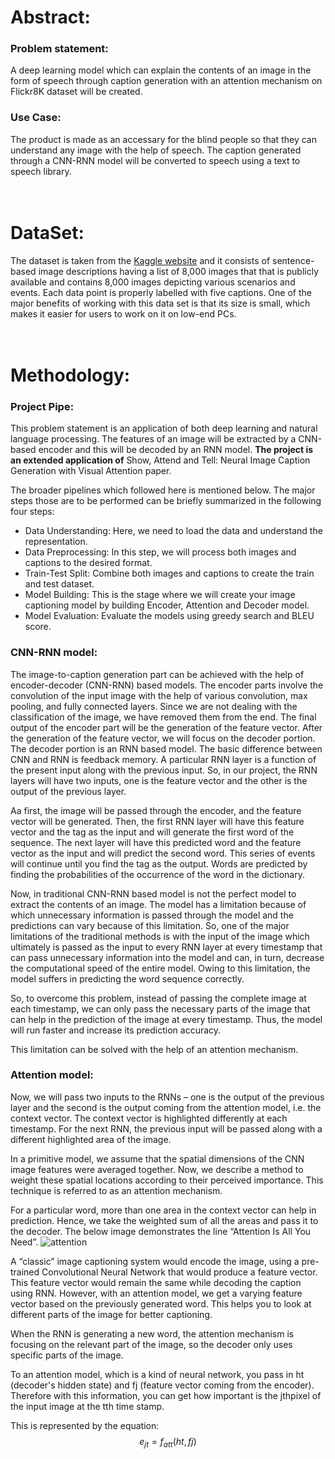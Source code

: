 # Abstract:
### Problem statement: 
A deep learning model which can explain the contents of an image in the form of speech through caption generation with an attention mechanism on Flickr8K dataset will be created. 

### Use Case: 
The product is made as an accessary for the blind people so that they can understand any image with the help of speech. The caption generated through a CNN-RNN model will be converted to speech using a text to speech library.<br><br><br>
 

# DataSet:  
The dataset is taken from the [Kaggle website](https://www.kaggle.com/datasets/adityajn105/flickr8k) and it consists of sentence-based image descriptions having a list of 8,000 images that that is publicly available and contains 8,000 images depicting various scenarios and events. Each data point is properly labelled with five captions. One of the major benefits of working with this data set is that its size is small, which makes it easier for users to work on it on low-end PCs. <br><br><br>
 

# Methodology:
### Project Pipe:
This problem statement is an application of both deep learning and natural language processing. The features of an image will be extracted by a CNN-based encoder and this will be decoded by an RNN model. <b>The project is an extended application of</b> Show, Attend and Tell: Neural Image Caption Generation with Visual Attention paper.

The broader pipelines which followed here is mentioned below. The major steps those are to be performed can be briefly summarized in the following four steps:
*	Data Understanding: Here, we need to load the data and understand the representation.
*	Data Preprocessing: In this step, we will process both images and captions to the desired format.
*	Train-Test Split: Combine both images and captions to create the train and test dataset.
*	Model Building: This is the stage where we will create your image captioning model by building Encoder, Attention and Decoder model.
*	Model Evaluation: Evaluate the models using greedy search and BLEU score.

### CNN-RNN model:
The image-to-caption generation part can be achieved with the help of encoder-decoder (CNN-RNN) based models. The encoder parts involve the convolution of the input image with the help of various convolution, max pooling, and fully connected layers. Since we are not dealing with the classification of the image, we have removed them from the end. The final output of the encoder part will be the generation of the feature vector.
After the generation of the feature vector, we will focus on the decoder portion. The decoder portion is an RNN based model. The basic difference between CNN and RNN is feedback memory. A particular RNN layer is a function of the present input along with the previous input. So, in our project, the RNN layers will have two inputs, one is the feature vector and the other is the output of the previous layer.
 
Aa first, the image will be passed through the encoder, and the feature vector will be generated. Then, the first RNN layer will have this feature vector and the <start> tag as the input and will generate the first word of the sequence. The next layer will have this predicted word and the feature vector as the input and will predict the second word. This series of events will continue until you find the <end> tag as the output. Words are predicted by finding the probabilities of the occurrence of the word in the dictionary.
 
 Now, in traditional CNN-RNN based model is not the perfect model to extract the contents of an image. The model has a limitation because of which unnecessary information is passed through the model and the predictions can vary because of this limitation. So, one of the major limitations of the traditional methods is with the input of the image which ultimately is passed as the input to every RNN layer at every timestamp that can pass unnecessary information into the model and can, in turn, decrease the computational speed of the entire model. Owing to this limitation, the model suffers in predicting the word sequence correctly.

So, to overcome this problem, instead of passing the complete image at each timestamp, we can only pass the necessary parts of the image that can help in the prediction of the image at every timestamp. Thus, the model will run faster and increase its prediction accuracy.

This limitation can be solved with the help of an attention mechanism.
 
 ### Attention model:
 Now, we will pass two inputs to the RNNs – one is the output of the previous layer and the second is the output coming from the attention model, i.e. the context vector. The context vector is highlighted differently at each timestamp. For the next RNN, the previous input will be passed along with a different highlighted area of the image.
 
In a primitive model, we assume that the spatial dimensions of the CNN image features were averaged together. Now, we describe a method to weight these spatial locations according to their perceived importance. This technique is referred to as an attention mechanism.

For a particular word, more than one area in the context vector can help in prediction. Hence, we take the weighted sum of all the areas and pass it to the decoder. The below image demonstrates the line “Attention Is All You Need”. 
![attention](https://user-images.githubusercontent.com/75905023/224535164-d7b39b1b-a2a4-44f2-a52e-49dfd12da32e.gif)
 
 A “classic” image captioning system would encode the image, using a pre-trained Convolutional Neural Network that would produce a feature vector. This feature vector would remain the same while decoding the caption using RNN. However, with an attention model, we get a varying feature vector based on the previously generated word. This helps you to look at different parts of the image for better captioning.
 
When the RNN is generating a new word, the attention mechanism is focusing on the relevant part of the image, so the decoder only uses specific parts of the image.
 
To an attention model, which is a kind of neural network, you pass in ht (decoder's hidden state) and fj (feature vector coming from the encoder).  Therefore with this information, you can get how important is the jthpixel of the input image at the tth time stamp.
 
This is represented by the equation: $$e_{jt}=f_{att}(ht,fj)$$



